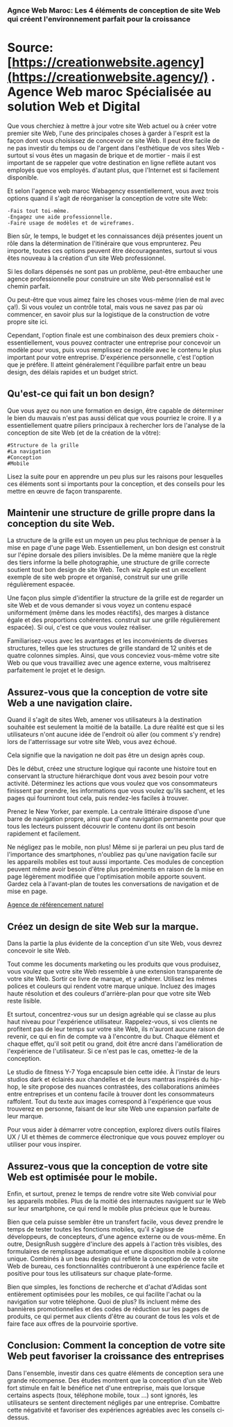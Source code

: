  ### Agnce Web Maroc: Les 4 éléments de conception de site Web qui créent l'environnement parfait pour la croissance

 # Source: [https://creationwebsite.agency](https://creationwebsite.agency/) . Agence Web maroc Spécialisée au solution Web et Digital


Que vous cherchiez à mettre à jour votre site Web actuel ou à créer votre premier site Web, l'une des principales choses à garder à l'esprit est la façon dont vous choisissez de concevoir ce site Web. Il peut être facile de ne pas investir du temps ou de l'argent dans l'esthétique de vos sites Web - surtout si vous êtes un magasin de brique et de mortier - mais il est important de se rappeler que votre destination en ligne reflète autant vos employés que vos employés. d'autant plus, que l'Internet est si facilement disponible.

Et selon l'agence web maroc Webagency essentiellement, vous avez trois options quand il s'agit de réorganiser la conception de votre site Web:

    -Fais tout toi-même.
    -Engagez une aide professionnelle.
    -Faire usage de modèles et de wireframes.

Bien sûr, le temps, le budget et les connaissances déjà présentes jouent un rôle dans la détermination de l'itinéraire que vous emprunterez. Peu importe, toutes ces options peuvent être décourageantes, surtout si vous êtes nouveau à la création d'un site Web professionnel.

Si les dollars dépensés ne sont pas un problème, peut-être embaucher une agence professionnelle pour construire un site Web personnalisé est le chemin parfait.

Ou peut-être que vous aimez faire les choses vous-même (rien de mal avec ça!). Si vous voulez un contrôle total, mais vous ne savez pas par où commencer, en savoir plus sur la logistique de la construction de votre propre site ici.

Cependant, l'option finale est une combinaison des deux premiers choix - essentiellement, vous pouvez contracter une entreprise pour concevoir un modèle pour vous, puis vous remplissez ce modèle avec le contenu le plus important pour votre entreprise. D'expérience personnelle, c'est l'option que je préfère. Il atteint généralement l'équilibre parfait entre un beau design, des délais rapides et un budget strict.

## Qu'est-ce qui fait un bon design?

Que vous ayez ou non une formation en design, être capable de déterminer le bien du mauvais n'est pas aussi délicat que vous pourriez le croire. Il y a essentiellement quatre piliers principaux à rechercher lors de l'analyse de la conception de site Web (et de la création de la vôtre):

    #Structure de la grille
    #La navigation
    #Conception
    #Mobile

Lisez la suite pour en apprendre un peu plus sur les raisons pour lesquelles ces éléments sont si importants pour la conception, et des conseils pour les mettre en œuvre de façon transparente.

## Maintenir une structure de grille propre dans la conception du site Web.

 

La structure de la grille est un moyen un peu plus technique de penser à la mise en page d'une page Web. Essentiellement, un bon design est construit sur l'épine dorsale des piliers invisibles. De la même manière que la règle des tiers informe la belle photographie, une structure de grille correcte soutient tout bon design de site Web. Tech wiz Apple est un excellent exemple de site web propre et organisé, construit sur une grille régulièrement espacée.

Une façon plus simple d'identifier la structure de la grille est de regarder un site Web et de vous demander si vous voyez un contenu espacé uniformément (même dans les modes réactifs), des marges à distance égale et des proportions cohérentes. construit sur une grille régulièrement espacée). Si oui, c'est ce que vous voulez réaliser.

Familiarisez-vous avec les avantages et les inconvénients de diverses structures, telles que les structures de grille standard de 12 unités et de quatre colonnes simples. Ainsi, que vous conceviez vous-même votre site Web ou que vous travailliez avec une agence externe, vous maîtriserez parfaitement le projet et le design.


## Assurez-vous que la conception de votre site Web a une navigation claire.

Quand il s'agit de sites Web, amener vos utilisateurs à la destination souhaitée est seulement la moitié de la bataille. La dure réalité est que si les utilisateurs n'ont aucune idée de l'endroit où aller (ou comment s'y rendre) lors de l'atterrissage sur votre site Web, vous avez échoué.

Cela signifie que la navigation ne doit pas être un design après coup.

Dès le début, créez une structure logique qui raconte une histoire tout en conservant la structure hiérarchique dont vous avez besoin pour votre activité. Déterminez les actions que vous voulez que vos consommateurs finissent par prendre, les informations que vous voulez qu'ils sachent, et les pages qui fourniront tout cela, puis rendez-les faciles à trouver.

Prenez le New Yorker, par exemple. La centrale littéraire dispose d'une barre de navigation propre, ainsi que d'une navigation permanente pour que tous les lecteurs puissent découvrir le contenu dont ils ont besoin rapidement et facilement.

Ne négligez pas le mobile, non plus! Même si je parlerai un peu plus tard de l'importance des smartphones, n'oubliez pas qu'une navigation facile sur les appareils mobiles est tout aussi importante. Ces modules de conception peuvent même avoir besoin d'être plus proéminents en raison de la mise en page légèrement modifiée que l'optimisation mobile apporte souvent. Gardez cela à l'avant-plan de toutes les conversations de navigation et de mise en page.

 [Agence de référencement naturel](https://agence-digital-maroc.jimdo.com)

## Créez un design de site Web sur la marque.

Dans la partie la plus évidente de la conception d'un site Web, vous devrez concevoir le site Web.

Tout comme les documents marketing ou les produits que vous produisez, vous voulez que votre site Web ressemble à une extension transparente de votre site Web. Sortir ce livre de marque, et y adhérer. Utilisez les mêmes polices et couleurs qui rendent votre marque unique. Incluez des images haute résolution et des couleurs d'arrière-plan pour que votre site Web reste lisible.

Et surtout, concentrez-vous sur un design agréable qui se classe au plus haut niveau pour l'expérience utilisateur. Rappelez-vous, si vos clients ne profitent pas de leur temps sur votre site Web, ils n'auront aucune raison de revenir, ce qui en fin de compte va à l'encontre du but. Chaque élément et chaque effet, qu'il soit petit ou grand, doit être ancré dans l'amélioration de l'expérience de l'utilisateur. Si ce n'est pas le cas, omettez-le de la conception.

Le studio de fitness Y-7 Yoga encapsule bien cette idée. À l'instar de leurs studios dark et éclairés aux chandelles et de leurs mantras inspirés du hip-hop, le site propose des nuances contrastées, des collaborations animées entre entreprises et un contenu facile à trouver dont les consommateurs raffolent. Tout du texte aux images correspond à l'expérience que vous trouverez en personne, faisant de leur site Web une expansion parfaite de leur marque.

Pour vous aider à démarrer votre conception, explorez divers outils filaires UX / UI et thèmes de commerce électronique que vous pouvez employer ou utiliser pour vous inspirer.


## Assurez-vous que la conception de votre site Web est optimisée pour le mobile.

Enfin, et surtout, prenez le temps de rendre votre site Web convivial pour les appareils mobiles. Plus de la moitié des internautes naviguent sur le Web sur leur smartphone, ce qui rend le mobile plus précieux que le bureau.

Bien que cela puisse sembler être un transfert facile, vous devez prendre le temps de tester toutes les fonctions mobiles, qu'il s'agisse de développeurs, de concepteurs, d'une agence externe ou de vous-même. En outre, DesignRush suggère d'inclure des appels à l'action très visibles, des formulaires de remplissage automatique et une disposition mobile à colonne unique. Combinés à un beau design qui reflète la conception de votre site Web de bureau, ces fonctionnalités contribueront à une expérience facile et positive pour tous les utilisateurs sur chaque plate-forme.

Bien que simples, les fonctions de recherche et d'achat d'Adidas sont entièrement optimisées pour les mobiles, ce qui facilite l'achat ou la navigation sur votre téléphone. Quoi de plus? Ils incluent même des bannières promotionnelles et des codes de réduction sur les pages de produits, ce qui permet aux clients d'être au courant de tous les vols et de faire face aux offres de la pourvoirie sportive.

## Conclusion: Comment la conception de votre site Web peut favoriser la croissance des entreprises

Dans l'ensemble, investir dans ces quatre éléments de conception sera une grande récompense. Des études montrent que la conception d'un site Web fort stimule en fait le bénéfice net d'une entreprise, mais que lorsque certains aspects (toux, téléphone mobile, toux ...) sont ignorés, les utilisateurs se sentent directement négligés par une entreprise. Combattre cette négativité et favoriser des expériences agréables avec les conseils ci-dessus.
